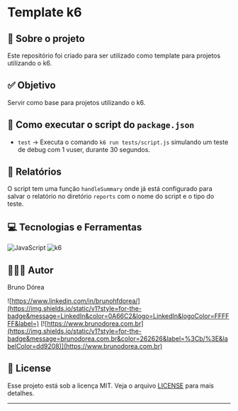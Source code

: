 # Template k6

## 💼 Sobre o projeto

Este repositório foi criado para ser utilizado como template para projetos utilizando o k6.

## ✅ Objetivo

Servir como base para projetos utilizando o k6.

## 🚀 Como executar o script do `package.json`

- `test` -> Executa o comando `k6 run tests/script.js` simulando um teste de debug com 1 vuser, durante 30 segundos.

## 📑 Relatórios

O script tem uma função `handleSummary` onde já está configurado para salvar o relatório no diretório `reports` com o nome do script e o tipo do teste.

## 💻 Tecnologias e Ferramentas

![JavaScript](https://img.shields.io/static/v1?style=for-the-badge&message=JavaScript&color=222222&logo=JavaScript&logoColor=F7DF1E&label=)
![k6](https://img.shields.io/badge/k6-7D64FF?style=for-the-badge&logo=k6&logoColor=FFFFFF)

## 👨🏽‍💻 Autor

Bruno Dórea

![https://www.linkedin.com/in/brunohfdorea/](https://img.shields.io/static/v1?style=for-the-badge&message=LinkedIn&color=0A66C2&logo=LinkedIn&logoColor=FFFFFF&label=)
[![https://www.brunodorea.com.br](https://img.shields.io/static/v1?style=for-the-badge&message=brunodorea.com.br&color=262626&label=%3Cb/%3E&labelColor=dd9208)](https://www.brunodorea.com.br)

## 📝 License

Esse projeto está sob a licença MIT. Veja o arquivo [LICENSE](LICENSE) para mais detalhes.

---
